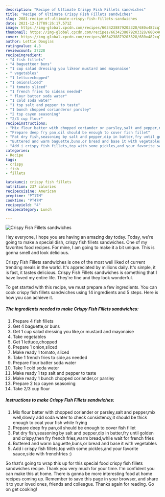 ```yaml
---
description: "Recipe of Ultimate Crispy Fish Fillets sandwiches"
title: "Recipe of Ultimate Crispy Fish Fillets sandwiches"
slug: 2081-recipe-of-ultimate-crispy-fish-fillets-sandwiches
date: 2021-12-17T09:26:17.571Z
image: https://img-global.cpcdn.com/recipes/6634238879203328/680x482cq70/crispy-fish-fillets-sandwiches-recipe-main-photo.jpg
thumbnail: https://img-global.cpcdn.com/recipes/6634238879203328/680x482cq70/crispy-fish-fillets-sandwiches-recipe-main-photo.jpg
cover: https://img-global.cpcdn.com/recipes/6634238879203328/680x482cq70/crispy-fish-fillets-sandwiches-recipe-main-photo.jpg
author: Lettie Douglas
ratingvalue: 4.3
reviewcount: 37228
recipeingredient:
- "4 fish fillets"
- "4 baguetteor buns"
- "1 cup salad dressing you likeor mustard and mayonaise"
- " vegetables"
- "1 lettucechopped"
- "1 onionsliced"
- "1 tomato sliced"
- "1 french fries to sideas needed"
- " flour batter soda water"
- "1 cold soda water"
- "1 tsp salt and pepper to taste"
- "1 bunch chopped corianderor parsley"
- "2 tsp cayen seasoning"
- "2/3 cup flour"
recipeinstructions:
- "Mix flour batter with chopped coriander or parsley,salt and pepper,mix well,slowly add soda water to check consistency,it should be thick enough to coat your fish while frying"
- "Prepare deep fry pan,oil should be enough to cover fish fillet"
- "Pat dry fish,seasoning by salt and pepper,dip in batter,fry until golden and crispy,then fry french fries,warm bread,while wait for french fries"
- "Buttered and warm baguette,buns,or bread and base it with vegetables"
- "Add i crispy fish fillets,top with some pickles,and your favorite sauce,side with frenchfries :)"
categories:
- Recipe
tags:
- crispy
- fish
- fillets

katakunci: crispy fish fillets 
nutrition: 237 calories
recipecuisine: American
preptime: "PT17M"
cooktime: "PT47M"
recipeyield: "4"
recipecategory: Lunch

---
```



![Crispy Fish Fillets sandwiches](https://img-global.cpcdn.com/recipes/6634238879203328/680x482cq70/crispy-fish-fillets-sandwiches-recipe-main-photo.jpg)

Hey everyone, I hope you are having an amazing day today. Today, we're going to make a special dish, crispy fish fillets sandwiches. One of my favorites food recipes. For mine, I am going to make it a bit unique. This is gonna smell and look delicious.



Crispy Fish Fillets sandwiches is one of the most well liked of current trending meals in the world. It's appreciated by millions daily. It's simple, it is fast, it tastes delicious. Crispy Fish Fillets sandwiches is something that I have loved my entire life. They're fine and they look wonderful.


To get started with this recipe, we must prepare a few ingredients. You can cook crispy fish fillets sandwiches using 14 ingredients and 5 steps. Here is how you can achieve it.

<!--inarticleads1-->

##### The ingredients needed to make Crispy Fish Fillets sandwiches:

1. Prepare 4 fish fillets
1. Get 4 baguette,or buns
1. Get 1 cup salad dressing you like,or mustard and mayonaise
1. Take  vegetables
1. Get 1 lettuce,chopped
1. Prepare 1 onion,sliced
1. Make ready 1 tomato, sliced
1. Take 1 french fries to side,as needed
1. Prepare  flour batter soda water
1. Take 1 cold soda water
1. Make ready 1 tsp salt and pepper to taste
1. Make ready 1 bunch chopped coriander,or parsley
1. Prepare 2 tsp cayen seasoning
1. Take 2/3 cup flour




<!--inarticleads2-->

##### Instructions to make Crispy Fish Fillets sandwiches:

1. Mix flour batter with chopped coriander or parsley,salt and pepper,mix well,slowly add soda water to check consistency,it should be thick enough to coat your fish while frying
1. Prepare deep fry pan,oil should be enough to cover fish fillet
1. Pat dry fish,seasoning by salt and pepper,dip in batter,fry until golden and crispy,then fry french fries,warm bread,while wait for french fries
1. Buttered and warm baguette,buns,or bread and base it with vegetables
1. Add i crispy fish fillets,top with some pickles,and your favorite sauce,side with frenchfries :)




So that's going to wrap this up for this special food crispy fish fillets sandwiches recipe. Thank you very much for your time. I'm confident you can make this at home. There is gonna be more interesting food at home recipes coming up. Remember to save this page in your browser, and share it to your loved ones, friends and colleague. Thanks again for reading. Go on get cooking!
